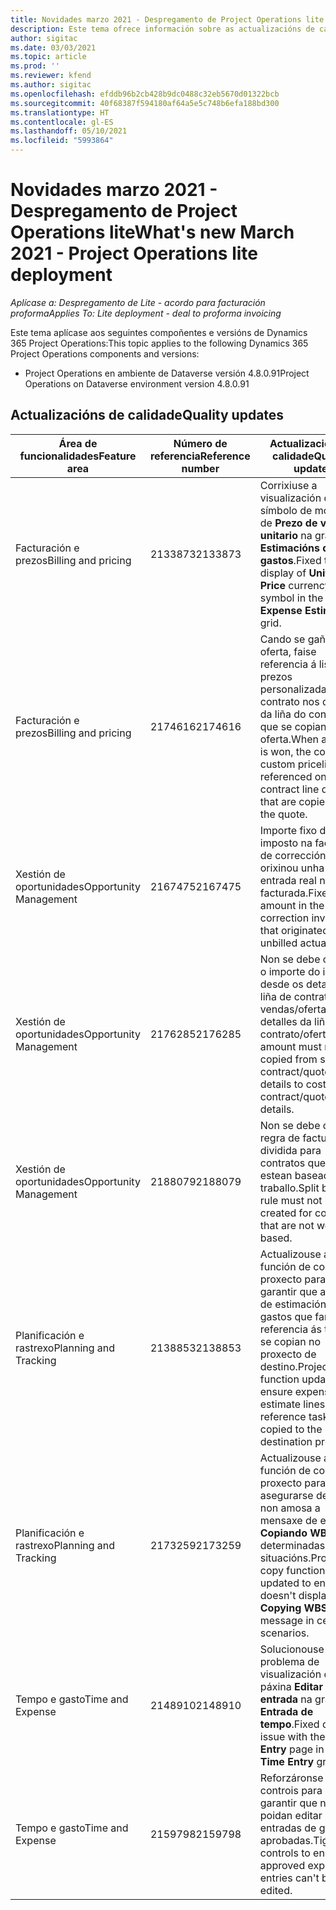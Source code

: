 ```yaml
---
title: Novidades marzo 2021 - Despregamento de Project Operations lite
description: Este tema ofrece información sobre as actualizacións de calidade dispoñibles na versión de marzo de 2021 do despregamento de Project Operations lite.
author: sigitac
ms.date: 03/03/2021
ms.topic: article
ms.prod: ''
ms.reviewer: kfend
ms.author: sigitac
ms.openlocfilehash: efddb96b2cb428b9dc0488c32eb5670d01322bcb
ms.sourcegitcommit: 40f68387f594180af64a5e5c748b6efa188bd300
ms.translationtype: HT
ms.contentlocale: gl-ES
ms.lasthandoff: 05/10/2021
ms.locfileid: "5993864"
---
```

# <a name="whats-new-march-2021---project-operations-lite-deployment"></a><span data-ttu-id="4ec66-103">Novidades marzo 2021 - Despregamento de Project Operations lite</span><span class="sxs-lookup"><span data-stu-id="4ec66-103">What's new March 2021 - Project Operations lite deployment</span></span>

<span data-ttu-id="4ec66-104">_Aplícase a: Despregamento de Lite - acordo para facturación proforma_</span><span class="sxs-lookup"><span data-stu-id="4ec66-104">_Applies To: Lite deployment - deal to proforma invoicing_</span></span>


<span data-ttu-id="4ec66-105">Este tema aplícase aos seguintes compoñentes e versións de Dynamics 365 Project Operations:</span><span class="sxs-lookup"><span data-stu-id="4ec66-105">This topic applies to the following Dynamics 365 Project Operations components and versions:</span></span>

- <span data-ttu-id="4ec66-106">Project Operations en ambiente de Dataverse versión 4.8.0.91</span><span class="sxs-lookup"><span data-stu-id="4ec66-106">Project Operations on Dataverse environment version 4.8.0.91</span></span> 

## <a name="quality-updates"></a><span data-ttu-id="4ec66-107">Actualizacións de calidade</span><span class="sxs-lookup"><span data-stu-id="4ec66-107">Quality updates</span></span>

| <span data-ttu-id="4ec66-108">**Área de funcionalidades**</span><span class="sxs-lookup"><span data-stu-id="4ec66-108">**Feature area**</span></span> | <span data-ttu-id="4ec66-109">**Número de referencia**</span><span class="sxs-lookup"><span data-stu-id="4ec66-109">**Reference number**</span></span> | <span data-ttu-id="4ec66-110">**Actualización de calidade**</span><span class="sxs-lookup"><span data-stu-id="4ec66-110">**Quality update**</span></span> |
| --- | --- | --- |
| <span data-ttu-id="4ec66-111">Facturación e prezos</span><span class="sxs-lookup"><span data-stu-id="4ec66-111">Billing and pricing</span></span> | <span data-ttu-id="4ec66-112">2133873</span><span class="sxs-lookup"><span data-stu-id="4ec66-112">2133873</span></span> | <span data-ttu-id="4ec66-113">Corrixiuse a visualización do símbolo de moeda de **Prezo de venda unitario** na grade **Estimacións de gastos**.</span><span class="sxs-lookup"><span data-stu-id="4ec66-113">Fixed the display of **Unit Sales Price** currency symbol in the **Expense Estimates** grid.</span></span> |
| <span data-ttu-id="4ec66-114">Facturación e prezos</span><span class="sxs-lookup"><span data-stu-id="4ec66-114">Billing and pricing</span></span> | <span data-ttu-id="4ec66-115">2174616</span><span class="sxs-lookup"><span data-stu-id="4ec66-115">2174616</span></span> | <span data-ttu-id="4ec66-116">Cando se gaña unha oferta, faise referencia á lista de prezos personalizada do contrato nos detalles da liña do contrato que se copian da oferta.</span><span class="sxs-lookup"><span data-stu-id="4ec66-116">When a quote is won, the contract custom pricelist is referenced on contract line details that are copied from the quote.</span></span> |
| <span data-ttu-id="4ec66-117">Xestión de oportunidades</span><span class="sxs-lookup"><span data-stu-id="4ec66-117">Opportunity Management</span></span> | <span data-ttu-id="4ec66-118">2167475</span><span class="sxs-lookup"><span data-stu-id="4ec66-118">2167475</span></span> | <span data-ttu-id="4ec66-119">Importe fixo do imposto na factura de corrección que orixinou unha entrada real non facturada.</span><span class="sxs-lookup"><span data-stu-id="4ec66-119">Fixed tax amount in the correction invoice that originated an unbilled actual entry.</span></span> |
| <span data-ttu-id="4ec66-120">Xestión de oportunidades</span><span class="sxs-lookup"><span data-stu-id="4ec66-120">Opportunity Management</span></span> | <span data-ttu-id="4ec66-121">2176285</span><span class="sxs-lookup"><span data-stu-id="4ec66-121">2176285</span></span> | <span data-ttu-id="4ec66-122">Non se debe copiar o importe do imposto desde os detalles da liña de contrato de vendas/oferta ata os detalles da liña de contrato/oferta.</span><span class="sxs-lookup"><span data-stu-id="4ec66-122">Tax amount must not be copied from sales contract/quote line details to cost contract/quote line details.</span></span> |
| <span data-ttu-id="4ec66-123">Xestión de oportunidades</span><span class="sxs-lookup"><span data-stu-id="4ec66-123">Opportunity Management</span></span> | <span data-ttu-id="4ec66-124">2188079</span><span class="sxs-lookup"><span data-stu-id="4ec66-124">2188079</span></span> | <span data-ttu-id="4ec66-125">Non se debe crear a regra de facturación dividida para contratos que non estean baseados en traballo.</span><span class="sxs-lookup"><span data-stu-id="4ec66-125">Split billing rule must not be created for contracts that are not work-based.</span></span> |
| <span data-ttu-id="4ec66-126">Planificación e rastrexo</span><span class="sxs-lookup"><span data-stu-id="4ec66-126">Planning and Tracking</span></span> | <span data-ttu-id="4ec66-127">2138853</span><span class="sxs-lookup"><span data-stu-id="4ec66-127">2138853</span></span> | <span data-ttu-id="4ec66-128">Actualizouse a función de copia do proxecto para garantir que as liñas de estimación de gastos que fan referencia ás tarefas se copian no proxecto de destino.</span><span class="sxs-lookup"><span data-stu-id="4ec66-128">Project copy function updated to ensure expense estimate lines that reference tasks are copied to the destination project.</span></span> |
| <span data-ttu-id="4ec66-129">Planificación e rastrexo</span><span class="sxs-lookup"><span data-stu-id="4ec66-129">Planning and Tracking</span></span> | <span data-ttu-id="4ec66-130">2173259</span><span class="sxs-lookup"><span data-stu-id="4ec66-130">2173259</span></span> | <span data-ttu-id="4ec66-131">Actualizouse a función de copia do proxecto para asegurarse de que non amosa a mensaxe de erro **Copiando WBS** en determinadas situacións.</span><span class="sxs-lookup"><span data-stu-id="4ec66-131">Project copy function updated to ensure it doesn't display the **Copying WBS** error message in certain scenarios.</span></span> |
| <span data-ttu-id="4ec66-132">Tempo e gasto</span><span class="sxs-lookup"><span data-stu-id="4ec66-132">Time and Expense</span></span> | <span data-ttu-id="4ec66-133">2148910</span><span class="sxs-lookup"><span data-stu-id="4ec66-133">2148910</span></span> | <span data-ttu-id="4ec66-134">Solucionouse un problema de visualización coa páxina **Editar entrada** na grade **Entrada de tempo**.</span><span class="sxs-lookup"><span data-stu-id="4ec66-134">Fixed display issue with the **Edit Entry** page in the **Time Entry** grid.</span></span> |
| <span data-ttu-id="4ec66-135">Tempo e gasto</span><span class="sxs-lookup"><span data-stu-id="4ec66-135">Time and Expense</span></span> | <span data-ttu-id="4ec66-136">2159798</span><span class="sxs-lookup"><span data-stu-id="4ec66-136">2159798</span></span> | <span data-ttu-id="4ec66-137">Reforzáronse os controis para garantir que non se poidan editar as entradas de gastos aprobadas.</span><span class="sxs-lookup"><span data-stu-id="4ec66-137">Tightened controls to ensure approved expense entries can't be edited.</span></span> |


